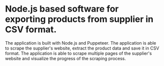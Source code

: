 #   Node.js based software for exporting products from supplier in CSV format.

The application is built with Node.js and Puppeteer. The application is able to scrape the supplier's website, extract the product data and save it in CSV format. The application is able to scrape multiple pages of the supplier's website and visualize the progress of the scraping process.
